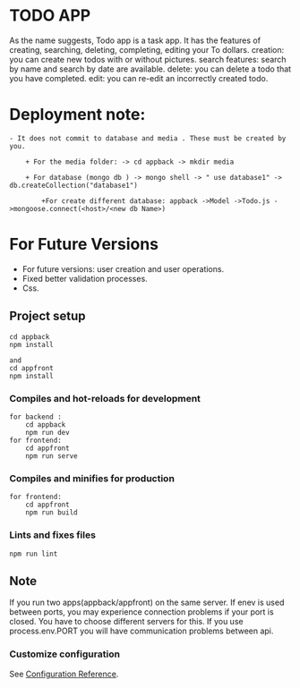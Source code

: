 # TODO APP

As the name suggests, Todo app is a task app.
It has the features of creating, searching, deleting, completing, editing your To dollars.
creation: you can create new todos with or without pictures.
search features: search by name and search by date are available.
delete: you can delete a todo that you have completed.
edit: you can re-edit an incorrectly created todo.

# Deployment note:

    - It does not commit to database and media . These must be created by you.

        + For the media folder: -> cd appback -> mkdir media

        + For database (mongo db ) -> mongo shell -> " use database1" -> db.createCollection("database1")

            +For create different database: appback ->Model ->Todo.js ->mongoose.connect(<host>/<new db Name>)

# For Future Versions

- For future versions: user creation and user operations.
- Fixed better validation processes.
- Css.

## Project setup

```
cd appback
npm install

and
cd appfront
npm install
```

### Compiles and hot-reloads for development

```
for backend :
    cd appback
    npm run dev
for frontend:
    cd appfront
    npm run serve
```

### Compiles and minifies for production

```
for frontend:
    cd appfront
    npm run build
```

### Lints and fixes files

```
npm run lint
```

## Note

If you run two apps(appback/appfront) on the same server. If enev is used between ports, you may experience connection problems if your port is closed. You have to choose different servers for this. If you use process.env.PORT you will have communication problems between api.

### Customize configuration

See [Configuration Reference](https://cli.vuejs.org/config/).
